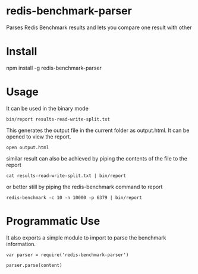 redis-benchmark-parser
======================

Parses Redis Benchmark results and lets you compare one result with other


Install
========

npm install -g redis-benchmark-parser

Usage
=======
It can be used in the binary mode

`bin/report results-read-write-split.txt`

This generates the output file in the current folder as output.html. It can be opened to view the report.

`open output.html`

similar result can also be achieved by piping the contents of the file to the report

`cat results-read-write-split.txt | bin/report`

or better still by piping the redis-benchmark command to report

`redis-benchmark -c 10 -n 10000 -p 6379 | bin/report`

Programmatic Use
===============
It also exports a simple module to import to parse the benchmark information.

`var parser = require('redis-benchmark-parser')`

`parser.parse(content)`